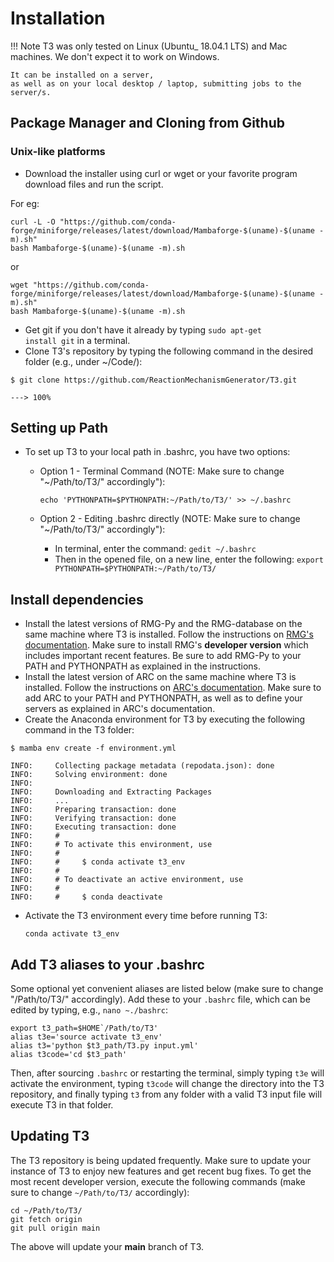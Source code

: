 # Installation

!!! Note
    T3 was only tested on Linux (Ubuntu_ 18.04.1 LTS) and Mac machines.
    We don't expect it to work on Windows.
    
    It can be installed on a server,
    as well as on your local desktop / laptop, submitting jobs to the server/s.


## Package Manager and Cloning from Github

### Unix-like platforms

- Download the installer using curl or wget or your favorite program download files and run the script.
 
For eg:

    curl -L -O "https://github.com/conda-forge/miniforge/releases/latest/download/Mambaforge-$(uname)-$(uname -m).sh"
    bash Mambaforge-$(uname)-$(uname -m).sh

or

    wget "https://github.com/conda-forge/miniforge/releases/latest/download/Mambaforge-$(uname)-$(uname -m).sh"
    bash Mambaforge-$(uname)-$(uname -m).sh
- Get git if you don't have it already by typing
  <code>sudo apt-get install git</code> in a terminal.
- Clone T3's repository by typing the following command in the
  desired folder (e.g., under ~/Code/):

```console
$ git clone https://github.com/ReactionMechanismGenerator/T3.git

---> 100%
```

## Setting up Path

- To set up T3 to your local path in .bashrc, you have two options:

	- Option 1 - Terminal Command (NOTE: Make sure to change "~/Path/to/T3/" accordingly"):

		```echo 'PYTHONPATH=$PYTHONPATH:~/Path/to/T3/' >> ~/.bashrc ```

	- Option 2 - Editing .bashrc directly (NOTE: Make sure to change "~/Path/to/T3/" accordingly"):

		- In terminal, enter the command:
			``` gedit ~/.bashrc ```
		- Then in the opened file, on a new line, enter the following:
			``` export PYTHONPATH=$PYTHONPATH:~/Path/to/T3/ ```


## Install dependencies

- Install the latest versions of RMG-Py and the RMG-database on the same machine where 
  T3 is installed. Follow the instructions on
  <a href="http://reactionmechanismgenerator.github.io/RMG-Py/users/rmg/installation/anacondaDeveloper.html">
  RMG's documentation</a>. Make sure to install RMG's **developer version**
  which includes important recent features. 
  Be sure to add RMG-Py to your PATH and PYTHONPATH as explained in the instructions.
- Install the latest version of ARC on the same machine where T3 is installed.
  Follow the instructions on
  <a href="https://reactionmechanismgenerator.github.io/ARC/installation.html">
  ARC's documentation</a>.
  Make sure to add ARC to your PATH and PYTHONPATH, as well as to define your servers as 
  explained in ARC's documentation.
- Create the Anaconda environment for T3 by executing the following command in the T3 folder:

<div class="termy">

```console
$ mamba env create -f environment.yml

INFO:     Collecting package metadata (repodata.json): done
INFO:     Solving environment: done
INFO:     
INFO:     Downloading and Extracting Packages
INFO:     ...
INFO:     Preparing transaction: done
INFO:     Verifying transaction: done
INFO:     Executing transaction: done
INFO:     #
INFO:     # To activate this environment, use
INFO:     #
INFO:     #     $ conda activate t3_env
INFO:     #
INFO:     # To deactivate an active environment, use
INFO:     #
INFO:     #     $ conda deactivate
```

</div>

- Activate the T3 environment every time before running T3:

    ``conda activate t3_env``


## Add T3 aliases to your .bashrc

Some optional yet convenient aliases are listed below
(make sure to change "/Path/to/T3/" accordingly).
Add these to your ``.bashrc`` file, which can be edited by typing, e.g., ``nano ~./bashrc``:
	
	export t3_path=$HOME`/Path/to/T3'
	alias t3e='source activate t3_env'
	alias t3='python $t3_path/T3.py input.yml'
	alias t3code='cd $t3_path'

Then, after sourcing ``.bashrc`` or restarting the terminal,
simply typing ``t3e`` will activate the environment,
typing ``t3code`` will change the directory into the T3 repository,
and finally typing ``t3`` from any folder with
a valid T3 input file will execute T3 in that folder.


## Updating T3

The T3 repository is being updated frequently.
Make sure to update your instance of T3 to enjoy new features
and get recent bug fixes. To get the most recent developer version,
execute the following commands (make sure to change ```~/Path/to/T3/``` accordingly):

	cd ~/Path/to/T3/
	git fetch origin
	git pull origin main

The above will update your **main** branch of T3.
